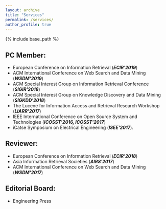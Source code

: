 ```yaml
---
layout: archive
title: "Services"
permalink: /services/
author_profile: true
---
```


{% include base_path %}

## PC Member: 

  * European Conference on Information Retrieval (<strong class="conference"><i>ECIR&#39;2019</i></strong>)
  * ACM International Conference on Web Search and Data Mining (<strong class="conference"><i>WSDM&#39;2019</i></strong>)
  * ACM Special Interest Group on Information Retrieval Conference (<strong class="conference"><i>SIGIR&#39;2018</i></strong>)
  * ACM Special Interest Group on Knowledge Discovery and Data Mining (<strong class="conference"><i>SIGKDD&#39;2018</i></strong>)
  * The Lucene for Information Access and Retrieval Research Workshop (<strong class="conference"><i>LIARR&#39;2017</i></strong>)
  * IEEE International Conference on Open Source System and Technologies (<strong class="conference"><i>ICOSST&#39;2016, ICOSST&#39;2017</i></strong>)
  * iCatse Symposium on Electrical Engineering (<strong class="conference"><i>ISEE&#39;2017</i></strong>). 

## Reviewer: 

  * European Conference on Information Retrieval (<strong class="conference"><i>ECIR&#39;2018</i></strong>)
  * Asia Information Retrieval Societies (<strong class="conference"><i>AIRS&#39;2017</i></strong>)
  * ACM International Conference on Web Search and Data Mining (<strong class="conference"><i>WSDM&#39;2017</i></strong>)


## Editorial Board: 

  * Engineering Press
